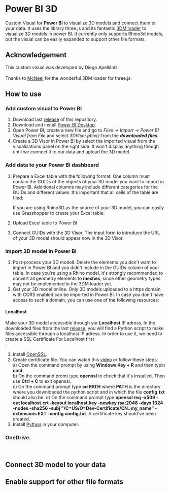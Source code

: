 # Power BI 3D
Custom Visual for **Power BI** to visualize 3D models and connect them to your data. It uses the library three.js and its fantastic [3DM loader](https://threejs.org/docs/#examples/en/loaders/3DMLoader) to visualize 3D models in power BI. It currently only supports Rhino3d models, but the visual can be easily expanded to support other file formats.
<br />

## Acknowledgement
This custom visual was developed by Diego Apellániz.<br/> <br/> 
Thanks to [McNeel](https://discourse.mcneel.com/t/3dmloader-for-three-js/107702) for the wonderful 3DM loader for three.js.

## How to use
### Add custom visual to Power BI
1) Download last [release](https://github.com/diego-apellaniz/PowerBI3D/releases) of this repository.
2) Download and install [Power BI Desktop](https://www.microsoft.com/store/productId/9NTXR16HNW1T).
3) Open Power BI, create a new file and go to *Files -> Import -> Power BI Visual from File* and select *3DVisor.pbiviz* from the ***downloaded files***.
4) Create a 3D Visor in Power BI by select the imported visual from the visualizations panel on the right side. It won't display anything though until we connect it to our data and upload the 3D model. <br />
### Add data to your Power BI dashboard
1) Prepare a Excel table with the following format. One column must contain the GUIDs of the objects of your 3D model you want to import in Power BI. Additional columns may include different categories for the GUIDs and different values. It's important that all cells of the table are filed:

   If you are using Rhino3D as the source of your 3D model, you can easily use Grasshopper to create your Excel table:

2) Upload Excel table to Power BI
3) Connect GUIDs with the 3D Visor. The input form to introduce the URL of your 3D model should appear now in the 3D Visor.

### Import 3D model in Power BI
1) Post-process your 3D modell. Delete the elements you don't want to import in Power BI and you didn't include in the GUIDs column of your table. In case you're using a Rhino model, it's strongly recommended to convert all geometry elements to **meshes**, since other geometry types may not be implemented in the 3DM loader yet.
2) Get your 3D model online. Only 3D models uploaded to a https domain with CORS enabled can be imported in Power BI. In case you don't have access to such a domain, you can use one of the following resources:</br>

#### Localhost
Make your 3D model accessible through yor **Localhost** IP adress. In the downloaded files from the last [release](https://github.com/diego-apellaniz/PowerBI3D/releases), you will find a Python script to make files accessible through a localhost IP adress. In order to use it, we need to create a SSL Certificate For Localhost first</br>.
1) Install [OpenSSL](https://slproweb.com/products/Win32OpenSSL.html).</br>
2) Create certificate file. You can watch this [video](https://www.youtube.com/watch?v=jSkQ27sTto0) or follow these steps:</br>
a) Open the command prompt by using **Windows Key + R** and then typin **cmd**.</br>
b) On the command promt type **openssl** to check that it's installed. Then use **Ctrl + C** to exit openssl.</br>
c) On the command prompt type **cd PATH** where **PATH** is the directory where you downloaded the python script and in which the file **config.txt** should also be.
d) On the command prompt type **openssl req -x509 -out localhost.crt -keyout localhost.key -newkey rsa:2048 -days 1024 -nodes -sha256 -subj "/C=US/O=Dev-Certificate/CN=my_name" -extensions EXT -config config.txt**. A certificate key should've been created.</br>
3) Install [Python](https://www.python.org/downloads/) in your computer.</br>

### OneDrive.
<br />

## Connect 3D model to your data


## Enable support for other file formats

